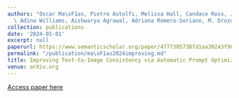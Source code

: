 ```yaml
---
authors: "Oscar Ma\xF1as, Pietro Astolfi, Melissa Hall, Candace Ross, Jack Urbanek,\
  \ Adina Williams, Aishwarya Agrawal, Adriana Romero-Soriano, M. Drozdzal"
collection: publications
date: '2024-01-01'
excerpt: null
paperurl: https://www.semanticscholar.org/paper/4777305738fd1aa30243f96a1687d57d8f70fa5d
permalink: "/publication/ma\xF1as2024improving.md"
title: Improving Text-to-Image Consistency via Automatic Prompt Optimization
venue: arXiv.org
---
```


[Access paper here](https://www.semanticscholar.org/paper/4777305738fd1aa30243f96a1687d57d8f70fa5d)
